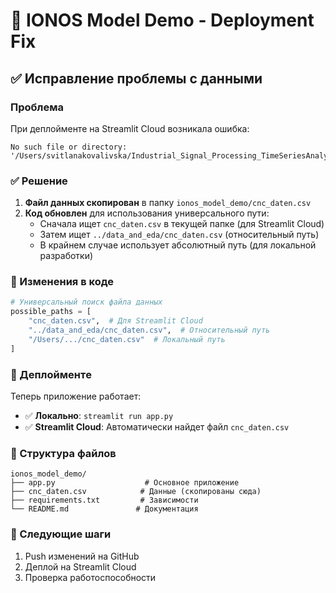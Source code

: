 # 🚀 IONOS Model Demo - Deployment Fix

## ✅ Исправление проблемы с данными

### Проблема
При деплойменте на Streamlit Cloud возникала ошибка:
```
No such file or directory: '/Users/svitlanakovalivska/Industrial_Signal_Processing_TimeSeriesAnalysis/data_and_eda/cnc_daten.csv'
```

### ✅ Решение
1. **Файл данных скопирован** в папку `ionos_model_demo/cnc_daten.csv`
2. **Код обновлен** для использования универсального пути:
   - Сначала ищет `cnc_daten.csv` в текущей папке (для Streamlit Cloud)
   - Затем ищет `../data_and_eda/cnc_daten.csv` (относительный путь)
   - В крайнем случае использует абсолютный путь (для локальной разработки)

### 🔧 Изменения в коде
```python
# Универсальный поиск файла данных
possible_paths = [
    "cnc_daten.csv",  # Для Streamlit Cloud
    "../data_and_eda/cnc_daten.csv",  # Относительный путь
    "/Users/.../cnc_daten.csv"  # Локальный путь
]
```

### 🚀 Деплойментe
Теперь приложение работает:
- ✅ **Локально**: `streamlit run app.py`
- ✅ **Streamlit Cloud**: Автоматически найдет файл `cnc_daten.csv`

### 📁 Структура файлов
```
ionos_model_demo/
├── app.py                    # Основное приложение
├── cnc_daten.csv            # Данные (скопированы сюда)
├── requirements.txt         # Зависимости
└── README.md               # Документация
```

### 🎯 Следующие шаги
1. Push изменений на GitHub
2. Деплой на Streamlit Cloud
3. Проверка работоспособности
